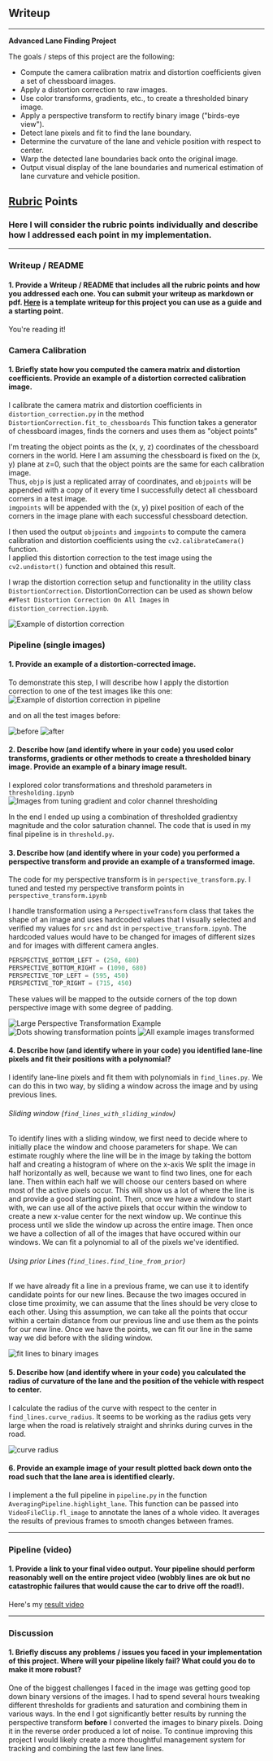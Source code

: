 ## Writeup

---

**Advanced Lane Finding Project**

The goals / steps of this project are the following:

* Compute the camera calibration matrix and distortion coefficients given a set of chessboard images.
* Apply a distortion correction to raw images.
* Use color transforms, gradients, etc., to create a thresholded binary image.
* Apply a perspective transform to rectify binary image ("birds-eye view").
* Detect lane pixels and fit to find the lane boundary.
* Determine the curvature of the lane and vehicle position with respect to center.
* Warp the detected lane boundaries back onto the original image.
* Output visual display of the lane boundaries and numerical estimation of lane curvature and vehicle position.

[//]: # (Image References)

[image1]: ./examples/undistort_output.png "Undistorted"
[image2]: ./test_images/test1.jpg "Road Transformed"
[image3]: ./examples/binary_combo_example.jpg "Binary Example"
[image4]: ./examples/warped_straight_lines.jpg "Warp Example"
[image5]: ./examples/color_fit_lines.jpg "Fit Visual"
[image6]: ./examples/example_output.jpg "Output"
[video1]: ./project_video.mp4 "Video"

[undistort]: ./writeup_images/distortion_correction_example.png "Distortion Correction Example"
[distortion_correction]: ./writeup_images/distortion_correction.png
[distortion_correction_many]: ./writeup_images/distortion_correction_many.png
[thresholding]: ./writeup_images/thresholding.png "Thresholding tuning images"
[large_transform_example]: ./writeup_images/large_transform_example.png "Large Perspective Transformation Example"
[with_dots_all]: ./writeup_images/with_dots_all.png "Dots showing transformation points"
[transformed_all]: ./writeup_images/transformed_all.png "All example images transformed"
[fit_lines]: ./writeup_images/fit_lines.png "fit lines to our points"
[curve_radius]: ./writeup_images/radius_of_curve.png "radius of curve"
[test_image_inputs]: ./writeup_images/test_images.png

## [Rubric](https://review.udacity.com/#!/rubrics/571/view) Points

### Here I will consider the rubric points individually and describe how I addressed each point in my implementation.  

---

### Writeup / README

#### 1. Provide a Writeup / README that includes all the rubric points and how you addressed each one.  You can submit your writeup as markdown or pdf.  [Here](https://github.com/udacity/CarND-Advanced-Lane-Lines/blob/master/writeup_template.md) is a template writeup for this project you can use as a guide and a starting point.  

You're reading it!

### Camera Calibration

#### 1. Briefly state how you computed the camera matrix and distortion coefficients. Provide an example of a distortion corrected calibration image.

I calibrate the camera matrix and distortion coefficients in `distortion_correction.py` in the method `DistortionCorrection.fit_to_chessboards`
This function takes a generator of chessboard images, finds the corners and uses them as "object points"

I'm treating the object points as the (x, y, z) coordinates of the chessboard corners in the world. 
Here I am assuming the chessboard is fixed on the (x, y) plane at z=0, such that the object points are the same for each calibration image.  
Thus, `objp` is just a replicated array of coordinates, and `objpoints` will be appended with a copy of it every time I successfully detect all chessboard corners in a test image.  
`imgpoints` will be appended with the (x, y) pixel position of each of the corners in the image plane with each successful chessboard detection.  

I then used the output `objpoints` and `imgpoints` to compute the camera calibration and distortion coefficients using the `cv2.calibrateCamera()` function.  
I applied this distortion correction to the test image using the `cv2.undistort()` function and obtained this result.
 
I wrap the distortion correction setup and functionality in the utility class `DistortionCorrection`.
DistortionCorrection can be used as shown below `##Test Distortion Correction On All Images` in `distortion_correction.ipynb`.

![Example of distortion correction][undistort]

### Pipeline (single images)

#### 1. Provide an example of a distortion-corrected image.

To demonstrate this step, I will describe how I apply the distortion correction to one of the test images like this one:
![Example of distortion correction in pipeline][distortion_correction]

and on all the test images before:

![before][test_image_inputs]
![after][distortion_correction_many]

#### 2. Describe how (and identify where in your code) you used color transforms, gradients or other methods to create a thresholded binary image.  Provide an example of a binary image result.

I explored color transformations and threshold parameters in `thresholding.ipynb`
![Images from tuning gradient and color channel thresholding][thresholding]

In the end I ended up using a combination of thresholded gradientxy magnitude and the color saturation channel. 
The code that is used in my final pipeline is in `threshold.py`.

#### 3. Describe how (and identify where in your code) you performed a perspective transform and provide an example of a transformed image.

The code for my perspective transform is in `perspective_transform.py`. 
I tuned and tested my perspective transform points in `perspective_transform.ipynb`

I handle transformation using a `PerspectiveTransform` class that takes the shape of an image and uses hardcoded values
that I visually selected and verified my values for `src` and `dst` in `perspective_transform.ipynb`. 
The hardcoded values would have to be changed for images of different sizes and for images with different camera angles.

```python
PERSPECTIVE_BOTTOM_LEFT = (250, 680)
PERSPECTIVE_BOTTOM_RIGHT = (1090, 680)
PERSPECTIVE_TOP_LEFT = (595, 450)
PERSPECTIVE_TOP_RIGHT = (715, 450)
```

These values will be mapped to the outside corners of the top down perspective image with some degree of padding.

![Large Perspective Transformation Example][large_transform_example]
![Dots showing transformation points][with_dots_all]
![All example images transformed][transformed_all]


#### 4. Describe how (and identify where in your code) you identified lane-line pixels and fit their positions with a polynomial?

I identify lane-line pixels and fit them with polynomials in `find_lines.py`.
We can do this in two way, by sliding a window across the image and by using previous lines.
 
###### Sliding window (`find_lines_with_sliding_window`)
To identify lines with a sliding window, we first need to decide where to initially place the window and choose parameters for shape.
We can estimate roughly where the line will be in the image by taking the bottom half and creating a histogram of where on the x-axis
We split the image in half horizontally as well, because we want to find two lines, one for each lane. 
Then within each half we will choose our centers based on where most of the active pixels occur. 
This will show us a lot of where the line is and provide a good starting point.
Then, once we have a window to start with, we can use all of the active pixels that occur within the window to create a
new x-value center for the next window up. We continue this process until we slide the window up across the entire image.
Then once we have a collection of all of the images that have occured within our windows. 
We can fit a polynomial to all of the pixels we've identified. 

###### Using prior Lines (`find_lines.find_line_from_prior`) 
If we have already fit a line in a previous frame, we can use it to identify candidate points for our new lines.
Because the two images occured in close time proximity, we can assume that the lines should be very close to each other.
Using this assumption, we can take all the points that occur within a certain distance from our previous line and use them
as the points for our new line. Once we have the points, we can fit our line in the same way we did before with the sliding window.


![fit lines to binary images][fit_lines]

#### 5. Describe how (and identify where in your code) you calculated the radius of curvature of the lane and the position of the vehicle with respect to center.

I calculate the radius of the curve with respect to the center in `find_lines.curve_radius`.
It seems to be working as the radius gets very large when the road is relatively straight and shrinks during curves in the road.

![curve radius][curve_radius]


#### 6. Provide an example image of your result plotted back down onto the road such that the lane area is identified clearly.

I implement a the full pipeline in `pipeline.py` in the function `AveragingPipeline.highlight_lane`.
This function can be passed into `VideoFileClip.fl_image` to annotate the lanes of a whole video.
It averages the results of previous frames to smooth changes between frames.

---

### Pipeline (video)

#### 1. Provide a link to your final video output.  Your pipeline should perform reasonably well on the entire project video (wobbly lines are ok but no catastrophic failures that would cause the car to drive off the road!).

Here's my [result video](./output_videos/project_video.mp4)

---

### Discussion

#### 1. Briefly discuss any problems / issues you faced in your implementation of this project.  Where will your pipeline likely fail?  What could you do to make it more robust?

One of the biggest challenges I faced in the image was getting good top down binary versions of the images. 
I had to spend several hours tweaking different thresholds for gradients and saturation and combining them in various ways. 
In the end I got significantly better results by running the perspective transform **before** I converted the images to binary pixels.
Doing it in the reverse order produced a lot of noise.
To continue improving this project I would likely create a more thoughtful management system for tracking and combining the last few lane lines. 
